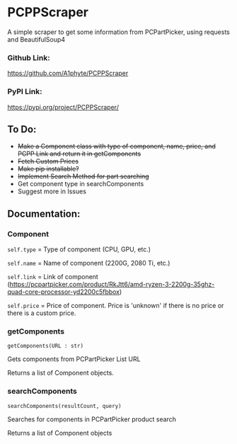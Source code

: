 # PCPPScraper
A simple scraper to get some information from PCPartPicker, using requests and BeautifulSoup4

### Github Link:
https://github.com/A1phyte/PCPPScraper

### PyPI Link: 
https://pypi.org/project/PCPPScraper/

## To Do:
- ~~Make a Component class with type of component, name, price, and PCPP Link and return it in getComponents~~
- ~~Fetch Custom Prices~~
- ~~Make pip installable?~~
- ~~Implement Search Method for part searching~~
- Get component type in searchComponents
- Suggest more in Issues

## Documentation:

### Component

`self.type` = Type of component (CPU, GPU, etc.)

`self.name` = Name of component (2200G, 2080 Ti, etc.)

`self.link` = Link of component (https://pcpartpicker.com/product/RkJtt6/amd-ryzen-3-2200g-35ghz-quad-core-processor-yd2200c5fbbox)

`self.price` = Price of component. Price is 'unknown' if there is no price or there is a custom price.

### getComponents

`getComponents(URL : str)`

Gets components from PCPartPicker List URL

Returns a list of Component objects.

### searchComponents

`searchComponents(resultCount, query)`

Searches for components in PCPartPicker product search

Returns a list of Component objects 